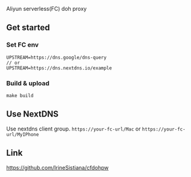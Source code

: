Aliyun serverless(FC) doh proxy

## Get started

### Set FC env

```
UPSTREAM=https://dns.google/dns-query
// or
UPSTREAM=https://dns.nextdns.io/example
```
### Build & upload
```
make build
```

## Use NextDNS
Use nextdns client group. `https://your-fc-url/Mac` or `https://your-fc-url/MyIPhone`

## Link
https://github.com/IrineSistiana/cfdohpw